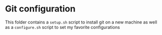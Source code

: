 # Git configuration

This folder contains a `setup.sh` script to install git on a new machine
as well as a `configure.sh` script to set my favorite configurations
